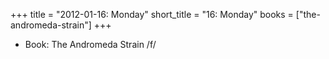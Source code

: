 +++
title = "2012-01-16: Monday"
short_title = "16: Monday"
books = ["the-andromeda-strain"]
+++


* Book: The Andromeda Strain /f/
